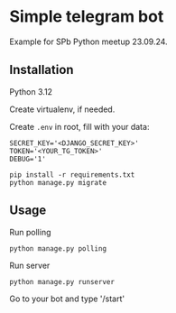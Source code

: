 # Simple telegram bot
Example for SPb Python meetup 23.09.24.

## Installation

Python 3.12

Create virtualenv, if needed.

Create `.env` in root, fill with your data:
```text
SECRET_KEY='<DJANGO_SECRET_KEY>'
TOKEN='<YOUR_TG_TOKEN>'
DEBUG='1'

```

```shell
pip install -r requirements.txt
python manage.py migrate
```

## Usage

Run polling
```shell
python manage.py polling
```

Run server
```shell
python manage.py runserver
```

Go to your bot and type '/start'

